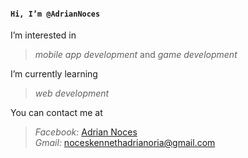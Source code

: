 #### `Hi, I’m @AdrianNoces`
  
I’m interested in   
>_mobile app development_ and _game development_ 

I’m currently learning 
>_web development_

You can contact me at
>_Facebook:_ [Adrian Noces](https://www.facebook.com/adriannotforyou)  
>_Gmail:_ noceskennethadrianoria@gmail.com
